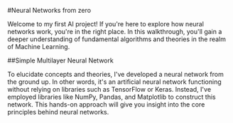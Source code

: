 #Neural Networks from zero

Welcome to my first AI project! If you're here to explore how neural networks work, you're in the right place. 
In this walkthrough, you'll gain a deeper understanding of fundamental algorithms and theories in the realm of Machine Learning.

##Simple Multilayer Neural Network

To elucidate concepts and theories, I've developed a neural network from the ground up. 
In other words, it's an artificial neural network functioning without relying on libraries such as TensorFlow or Keras. 
Instead, I've employed libraries like NumPy, Pandas, and Matplotlib to construct this network. 
This hands-on approach will give you insight into the core principles behind neural networks.
